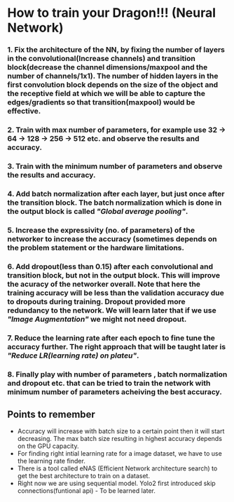 # **How to train your Dragon!!! (Neural Network)**
### 1. Fix the architecture of the NN, by fixing the number of layers in the convolutional(Increase channels) and transition block(decrease the channel dimensions/maxpool and the number of channels/1x1). The number of hidden layers in the first convolution block depends on the size of the object and the receptive field at which we will be able to capture the edges/gradients so that transition(maxpool) would be effective.
### 2. Train with max number of parameters, for example use 32 -> 64 -> 128 -> 256 -> 512 etc. and observe the results and accuracy.
### 3. Train with the minimum number of parameters and observe the results and accuracy.
### 4. Add batch normalization after each layer, but just once after the transition block. The batch normalization which is done in the output block is called *"Global average pooling"*.
### 5. Increase the expressivity (no. of parameters) of the networker to increase the accuracy (sometimes depends on the problem statement or the hardware limitations.
### 6. Add dropout(less than 0.15) after each convolutional and transition block, but not in the output block. This will improve the acuracy of the networker overall. Note that here the training accuracy will be less than the validation accuracy due to dropouts during training. Dropout provided more redundancy to the network. We will learn later that if we use *"Image Augmentation"* we might not need dropout.
### 7. Reduce the learning rate after each epoch to fine tune the accuracy further. The right approach that will be taught later is *"Reduce LR(learning rate) on plateu"*.
### 8. Finally play with number of parameters , batch normalization and dropout etc. that can be tried to train the network with minimum number of parameters acheiving the best accuracy.

## Points to remember
- Accuracy will increase with batch size to a certain point then it will start decreasing. The max batch size resulting in highest accuracy depends on the GPU capacity.
- For finding right intial learning rate for a image dataset, we have to use the learning rate finder.
- There is a tool called eNAS (Efficient Network architecture search) to get the best architecture to train on a dataset.
- Right now we are using sequential model. Yolo2 first introduced skip connections(funtional api) - To be learned later.
